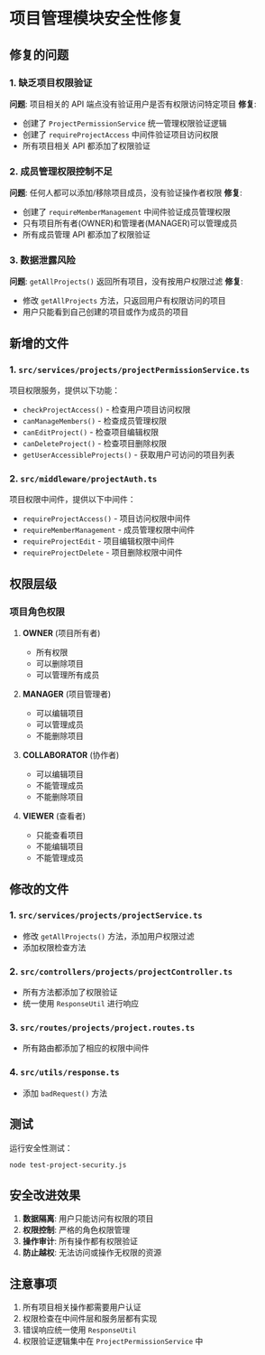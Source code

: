 # 项目管理模块安全性修复

## 修复的问题

### 1. 缺乏项目权限验证

**问题**: 项目相关的 API 端点没有验证用户是否有权限访问特定项目
**修复**:

- 创建了 `ProjectPermissionService` 统一管理权限验证逻辑
- 创建了 `requireProjectAccess` 中间件验证项目访问权限
- 所有项目相关 API 都添加了权限验证

### 2. 成员管理权限控制不足

**问题**: 任何人都可以添加/移除项目成员，没有验证操作者权限
**修复**:

- 创建了 `requireMemberManagement` 中间件验证成员管理权限
- 只有项目所有者(OWNER)和管理者(MANAGER)可以管理成员
- 所有成员管理 API 都添加了权限验证

### 3. 数据泄露风险

**问题**: `getAllProjects()` 返回所有项目，没有按用户权限过滤
**修复**:

- 修改 `getAllProjects` 方法，只返回用户有权限访问的项目
- 用户只能看到自己创建的项目或作为成员的项目

## 新增的文件

### 1. `src/services/projects/projectPermissionService.ts`

项目权限服务，提供以下功能：

- `checkProjectAccess()` - 检查用户项目访问权限
- `canManageMembers()` - 检查成员管理权限
- `canEditProject()` - 检查项目编辑权限
- `canDeleteProject()` - 检查项目删除权限
- `getUserAccessibleProjects()` - 获取用户可访问的项目列表

### 2. `src/middleware/projectAuth.ts`

项目权限中间件，提供以下中间件：

- `requireProjectAccess()` - 项目访问权限中间件
- `requireMemberManagement` - 成员管理权限中间件
- `requireProjectEdit` - 项目编辑权限中间件
- `requireProjectDelete` - 项目删除权限中间件

## 权限层级

### 项目角色权限

1. **OWNER** (项目所有者)

   - 所有权限
   - 可以删除项目
   - 可以管理所有成员

2. **MANAGER** (项目管理者)

   - 可以编辑项目
   - 可以管理成员
   - 不能删除项目

3. **COLLABORATOR** (协作者)

   - 可以编辑项目
   - 不能管理成员
   - 不能删除项目

4. **VIEWER** (查看者)
   - 只能查看项目
   - 不能编辑项目
   - 不能管理成员

## 修改的文件

### 1. `src/services/projects/projectService.ts`

- 修改 `getAllProjects()` 方法，添加用户权限过滤
- 添加权限检查方法

### 2. `src/controllers/projects/projectController.ts`

- 所有方法都添加了权限验证
- 统一使用 `ResponseUtil` 进行响应

### 3. `src/routes/projects/project.routes.ts`

- 所有路由都添加了相应的权限中间件

### 4. `src/utils/response.ts`

- 添加 `badRequest()` 方法

## 测试

运行安全性测试：

```bash
node test-project-security.js
```

## 安全改进效果

1. **数据隔离**: 用户只能访问有权限的项目
2. **权限控制**: 严格的角色权限管理
3. **操作审计**: 所有操作都有权限验证
4. **防止越权**: 无法访问或操作无权限的资源

## 注意事项

1. 所有项目相关操作都需要用户认证
2. 权限检查在中间件层和服务层都有实现
3. 错误响应统一使用 `ResponseUtil`
4. 权限验证逻辑集中在 `ProjectPermissionService` 中
